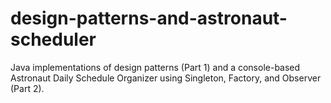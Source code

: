 # design-patterns-and-astronaut-scheduler
Java implementations of design patterns (Part 1) and a console-based Astronaut Daily Schedule Organizer using Singleton, Factory, and Observer (Part 2).
